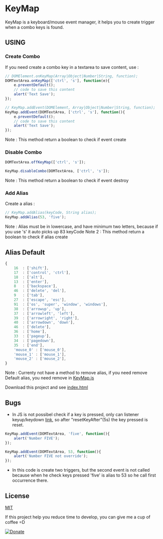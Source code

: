# KeyMap

KeyMap is a keyboard/mouse event manager, it helps you to create trigger when a combo keys is found.

## USING

### Create Combo

If you need create a combo key in a textarea to save content, use :

``` js
// DOMElement.onKeyMap(Array|Object|Number|String, function);
DOMTextArea.onKeyMap(['ctrl', 's'], function(e){
    e.preventDefault();
    // code to save this content
    alert('Text Save');
});

// KeyMap.addEvent(DOMElement, Array|Object|Number|String, function);
KeyMap.addEvent(DOMTextArea, ['ctrl', 's'], function(){
    e.preventDefault();
    // code to save this content
    alert('Text Save');
});
```

Note : This method return a boolean to check if event create

### Disable Combo

``` js
DOMTextArea.offKeyMap(['ctrl', 's']);

KeyMap.disableCombo(DOMTextArea, ['ctrl', 's']);
```

Note : This method return a boolean to check if event destroy

### Add Alias

Create a alias :

``` js
// KeyMap.addAlias(keyCode, String alias);
KeyMap.addAlias(53, 'five');
```

Note : Alias must be in lowercase, and have minimum two letters, because if you use 's' it auto picks up 83 keyCode
Note 2 : This method return a boolean to check if alias create

## Alias Default

``` js
{
    16  : ['shift'],
    17  : ['control', 'ctrl'],
    18  : ['alt'],
    13  : ['enter'],
    8   : ['backspace'],
    46  : ['delete', 'del'],
    9   : ['tab'],
    27  : ['escape', 'esc'],
    91  : ['os', 'super', 'window', 'windows'],
    38  : ['arrowup', 'up'],
    37  : ['arrowleft', 'left'],
    39  : ['arrowright', 'right'],
    40  : ['arrowdown', 'down'],
    46  : ['delete'],
    36  : ['home'],
    33  : ['pageup'],
    34  : ['pagedown'],
    35  : ['end'],
    'mouse_0' : ['mouse_0'],
    'mouse_1' : ['mouse_1'],
    'mouse_2' : ['mouse_2'],
}
```

Note : Currenty not have a method to remove alias, if you need remove Default alias, you need remove in [KeyMap.js](https://github.com/Lautert/KeyMap/blob/master/KeyMap.js)

Download this project and see [index.html](https://github.com/Lautert/KeyMap/blob/master/index.html)

## Bugs
- In JS is not possibel check if a key is pressed, only can listener keyup/keydown [link](http://stackoverflow.com/questions/1828613/check-if-a-key-is-down), so after "resetKeyAfter"(5s) the key pressed is reset.

``` js
KeyMap.addEvent(DOMTextArea, 'five', function(){
    alert('Number FIVE');
});

KeyMap.addEvent(DOMTextArea, 53, function(){
    alert('Number FIVE not override');
});
```
- In this code is create two triggers, but the second event is not called because when he check keys pressed 'five' is alias to 53 so he call first occurrence there.

## License

[MIT](https://github.com/Lautert/KeyMap/blob/master/LICENSE)

If this project help you reduce time to develop, you can give me a cup of coffee =D

[![Donate](https://img.shields.io/badge/Donate-PayPal-green.svg)](https://www.paypal.com/cgi-bin/webscr?cmd=_donations&business=lautert250%40gmail%2ecom&lc=BR&item_name=Lautert&currency_code=USD&bn=PP%2dDonationsBF%3abtn_donate_SM%2egif%3aNonHosted)
